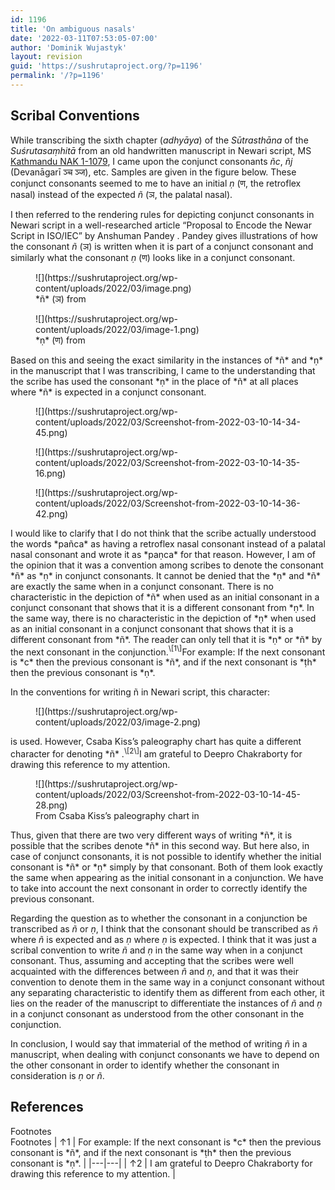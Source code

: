 ```yaml
---
id: 1196
title: 'On ambiguous nasals'
date: '2022-03-11T07:53:05-07:00'
author: 'Dominik Wujastyk'
layout: revision
guid: 'https://sushrutaproject.org/?p=1196'
permalink: '/?p=1196'
---
```


## **Scribal Conventions**

While transcribing the sixth chapter (*adhyāya*) of the *Sūtrasthāna* of the *Suśrutasaṃhitā* from an old handwritten manuscript in Newari script, MS [Kathmandu NAK 1-1079](https://www.panditproject.org/entity/104941/manuscript), I came upon the conjunct consonants *ñc*, *ñj* (Devanāgarī ञ्च ञ्ज), etc. Samples are given in the figure below. These conjunct consonants seemed to me to have an initial *ṇ* (ण, the retroflex nasal) instead of the expected *ñ* (ञ, the palatal nasal).

I then referred to the rendering rules for depicting conjunct consonants in Newari script in a well-researched article “Proposal to Encode the Newar Script in ISO/IEC” by Anshuman Pandey <span class="zp-InText-zp-ID--2579494-QSXITKUF--wp1196 zp-InText-Citation loading" rel="{ 'pages': '8', 'items': '{2579494:QSXITKUF}', 'format': '(%a%, %d%, %p%)', 'brackets': '', 'etal': '', 'separator': '', 'and': '' }"></span>. Pandey gives illustrations of how the consonant *ñ* (ञ) is written when it is part of a conjunct consonant and similarly what the consonant *ṇ* (ण) looks like in a conjunct consonant.

<div class="wp-block-image"><figure class="aligncenter size-full is-resized">![](https://sushrutaproject.org/wp-content/uploads/2022/03/image.png)<figcaption>*ñ* (ञ) from <span class="zp-InText-zp-ID--2579494-QSXITKUF--wp1196 zp-InText-Citation loading" rel="{ 'pages': 'np', 'items': '{2579494:QSXITKUF}', 'format': '(%a%, %d%, %p%)', 'brackets': '', 'etal': '', 'separator': '', 'and': '' }"></span></figcaption></figure></div><div class="wp-block-image"><figure class="aligncenter size-full">![](https://sushrutaproject.org/wp-content/uploads/2022/03/image-1.png)<figcaption>*ṇ* (ण) from <span class="zp-InText-zp-ID--2579494-QSXITKUF--wp1196 zp-InText-Citation loading" rel="{ 'pages': '20', 'items': '{2579494:QSXITKUF}', 'format': '(%a%, %d%, %p%)', 'brackets': '', 'etal': '', 'separator': '', 'and': '' }"></span></figcaption></figure></div>Based on this and seeing the exact similarity in the instances of *ñ* and *ṇ* in the manuscript that I was transcribing, I came to the understanding that the scribe has used the consonant *ṇ* in the place of *ñ* at all places where *ñ* is expected in a conjunct consonant.

<div class="wp-block-image"><figure class="aligncenter size-large">![](https://sushrutaproject.org/wp-content/uploads/2022/03/Screenshot-from-2022-03-10-14-34-45.png)</figure></div><div class="wp-block-image"><figure class="aligncenter size-full">![](https://sushrutaproject.org/wp-content/uploads/2022/03/Screenshot-from-2022-03-10-14-35-16.png)</figure></div><div class="wp-block-image"><figure class="aligncenter size-full">![](https://sushrutaproject.org/wp-content/uploads/2022/03/Screenshot-from-2022-03-10-14-36-42.png)</figure></div>I would like to clarify that I do not think that the scribe actually understood the words *pañca* as having a retroflex nasal consonant instead of a palatal nasal consonant and wrote it as *paṇca* for that reason. However, I am of the opinion that it was a convention among scribes to denote the consonant *ñ* as *ṇ* in conjunct consonants. It cannot be denied that the *ṇ* and *ñ* are exactly the same when in a conjunct consonant. There is no characteristic in the depiction of *ñ* when used as an initial consonant in a conjunct consonant that shows that it is a different consonant from *ṇ*. In the same way, there is no characteristic in the depiction of *ṇ* when used as an initial consonant in a conjunct consonant that shows that it is a different consonant from *ñ*. The reader can only tell that it is *ṇ* or *ñ* by the next consonant in the conjunction.<span class="footnote_referrer"><a onclick="footnote_moveToReference_1196_790('footnote_plugin_reference_1196_790_1');" onkeypress="footnote_moveToReference_1196_790('footnote_plugin_reference_1196_790_1');" role="button" tabindex="0"><sup class="footnote_plugin_tooltip_text" id="footnote_plugin_tooltip_1196_790_1">\[1\]</sup></a><span class="footnote_tooltip" id="footnote_plugin_tooltip_text_1196_790_1">For example: If the next consonant is *c* then the previous consonant is *ñ*, and if the next consonant is *ṭh* then the previous consonant is *ṇ*.</span></span><script type="text/javascript"> jQuery('#footnote_plugin_tooltip_1196_790_1').tooltip({ tip: '#footnote_plugin_tooltip_text_1196_790_1', tipClass: 'footnote_tooltip', effect: 'fade', predelay: 0, fadeInSpeed: 200, delay: 400, fadeOutSpeed: 200, position: 'top center', relative: true, offset: [-7, 0], });</script>

In the conventions for writing ñ in Newari script, this character:

<div class="wp-block-image"><figure class="aligncenter size-full">![](https://sushrutaproject.org/wp-content/uploads/2022/03/image-2.png)</figure></div> is used. However, Csaba Kiss’s paleography chart has quite a different character for denoting *ñ* <span class="zp-InText-zp-ID--2579494-UCZFXT3W--wp1196 zp-InText-Citation loading" rel="{ 'pages': 'np', 'items': '{2579494:UCZFXT3W}', 'format': '(%a%, %d%, %p%)', 'brackets': '', 'etal': '', 'separator': '', 'and': '' }"></span>.<span class="footnote_referrer"><a onclick="footnote_moveToReference_1196_790('footnote_plugin_reference_1196_790_2');" onkeypress="footnote_moveToReference_1196_790('footnote_plugin_reference_1196_790_2');" role="button" tabindex="0"><sup class="footnote_plugin_tooltip_text" id="footnote_plugin_tooltip_1196_790_2">\[2\]</sup></a><span class="footnote_tooltip" id="footnote_plugin_tooltip_text_1196_790_2">I am grateful to Deepro Chakraborty for drawing this reference to my attention.</span></span><script type="text/javascript"> jQuery('#footnote_plugin_tooltip_1196_790_2').tooltip({ tip: '#footnote_plugin_tooltip_text_1196_790_2', tipClass: 'footnote_tooltip', effect: 'fade', predelay: 0, fadeInSpeed: 200, delay: 400, fadeOutSpeed: 200, position: 'top center', relative: true, offset: [-7, 0], });</script>

<div class="wp-block-image"><figure class="aligncenter size-full">![](https://sushrutaproject.org/wp-content/uploads/2022/03/Screenshot-from-2022-03-10-14-45-28.png)<figcaption>From Csaba Kiss’s paleography chart in <span class="zp-InText-zp-ID--2579494-UCZFXT3W--wp1196 zp-InText-Citation loading" rel="{ 'pages': 'np', 'items': '{2579494:UCZFXT3W}', 'format': '(%a%, %d%, %p%)', 'brackets': '', 'etal': '', 'separator': '', 'and': '' }"></span></figcaption></figure></div>Thus, given that there are two very different ways of writing *ñ*, it is possible that the scribes denote *ñ* in this second way. But here also, in case of conjunct consonants, it is not possible to identify whether the initial consonant is *ñ* or *ṇ* simply by that consonant. Both of them look exactly the same when appearing as the initial consonant in a conjunction. We have to take into account the next consonant in order to correctly identify the previous consonant.

Regarding the question as to whether the consonant in a conjunction be transcribed as *ñ* or *ṇ*, I think that the consonant should be transcribed as *ñ* where *ñ* is expected and as *ṇ* where *ṇ* is expected. I think that it was just a scribal convention to write *ñ* and *ṇ* in the same way when in a conjunct consonant. Thus, assuming and accepting that the scribes were well acquainted with the differences between *ñ* and *ṇ*, and that it was their convention to denote them in the same way in a conjunct consonant without any separating characteristic to identify them as different from each other, it lies on the reader of the manuscript to differentiate the instances of *ñ* and *ṇ* in a conjunct consonant as understood from the other consonant in the conjunction.

In conclusion, I would say that immaterial of the method of writing *ñ* in a manuscript, when dealing with conjunct consonants we have to depend on the other consonant in order to identify whether the consonant in consideration is *ṇ* or *ñ*.

## References

<div class="zp-Zotpress zp-Zotpress-InTextBib wp-block-group zp-Post-1196" id="zp-InTextBib-zotpress-d377beb416df1627c7eb15af40913ab2"> <span class="ZP_ITEM_KEY" style="display: none;">{2579494:QSXITKUF};{2579494:QSXITKUF};{2579494:QSXITKUF};{2579494:UCZFXT3W};{2579494:UCZFXT3W}</span> <span class="ZP_STYLE" style="display: none;">chicago-author-date</span> <span class="ZP_SORTBY" style="display: none;">default</span> <span class="ZP_ORDER" style="display: none;">asc</span> <span class="ZP_TITLE" style="display: none;"></span> <span class="ZP_SHOWIMAGE" style="display: none;"></span> <span class="ZP_SHOWTAGS" style="display: none;"></span> <span class="ZP_DOWNLOADABLE" style="display: none;"></span> <span class="ZP_NOTES" style="display: none;"></span> <span class="ZP_ABSTRACT" style="display: none;"></span> <span class="ZP_CITEABLE" style="display: none;"></span> <span class="ZP_TARGET" style="display: none;"></span> <span class="ZP_URLWRAP" style="display: none;"></span> <span class="ZP_FORCENUM" style="display: none;">0</span> <span class="ZP_HIGHLIGHT" style="display: none;"></span> <span class="ZP_POSTID" style="display: none;">1196</span><div class="zp-List loading"><div class="zp-SEO-Content"></div></div></div><div class="speaker-mute footnotes_reference_container"><div class="footnote_container_prepare"><span class="footnote_reference_container_label pointer" onclick="footnote_expand_collapse_reference_container_1196_790();" role="button" tabindex="0">Footnotes</span><span class="footnote_reference_container_collapse_button" onclick="footnote_expand_collapse_reference_container_1196_790();" role="button" style="display: none;" tabindex="0">\[<a id="footnote_reference_container_collapse_button_1196_790">+</a>\]</span>

</div><div id="footnote_references_container_1196_790" style="">Footnotes
| <a class="footnote_backlink" id="footnote_plugin_reference_1196_790_1"><span class="footnote_index_arrow">↑</span>1</a> | For example: If the next consonant is *c* then the previous consonant is *ñ*, and if the next consonant is *ṭh* then the previous consonant is *ṇ*. |
|---|---|
| <a class="footnote_backlink" id="footnote_plugin_reference_1196_790_2"><span class="footnote_index_arrow">↑</span>2</a> | I am grateful to Deepro Chakraborty for drawing this reference to my attention. |

 </div></div><script type="text/javascript"> function footnote_expand_reference_container_1196_790() { jQuery('#footnote_references_container_1196_790').show(); jQuery('#footnote_reference_container_collapse_button_1196_790').text('−'); } function footnote_collapse_reference_container_1196_790() { jQuery('#footnote_references_container_1196_790').hide(); jQuery('#footnote_reference_container_collapse_button_1196_790').text('+'); } function footnote_expand_collapse_reference_container_1196_790() { if (jQuery('#footnote_references_container_1196_790').is(':hidden')) { footnote_expand_reference_container_1196_790(); } else { footnote_collapse_reference_container_1196_790(); } } function footnote_moveToReference_1196_790(p_str_TargetID) { footnote_expand_reference_container_1196_790(); var l_obj_Target = jQuery('#' + p_str_TargetID); if (l_obj_Target.length) { jQuery( 'html, body' ).delay( 0 ); jQuery('html, body').animate({ scrollTop: l_obj_Target.offset().top - window.innerHeight * 0.2 }, 380); } } function footnote_moveToAnchor_1196_790(p_str_TargetID) { footnote_expand_reference_container_1196_790(); var l_obj_Target = jQuery('#' + p_str_TargetID); if (l_obj_Target.length) { jQuery( 'html, body' ).delay( 0 ); jQuery('html, body').animate({ scrollTop: l_obj_Target.offset().top - window.innerHeight * 0.2 }, 380); } }</script>